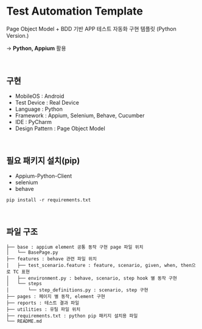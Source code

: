 # Test Automation Template
Page Object Model + BDD 기반 APP 테스트 자동화 구현 템플릿 (Python Version.)

→ **Python, Appium** 활용

&nbsp;

## 구현
- MobileOS : Android
- Test Device : Real Device
- Language : Python
- Framework : Appium, Selenium, Behave, Cucumber
- IDE : PyCharm
- Design Pattern : Page Object Model

&nbsp;

## 필요 패키지 설치(pip)
- Appium-Python-Client
- selenium
- behave


```pip install -r requirements.txt```

&nbsp;

## 파일 구조
```
├── base : appium element 공통 동작 구현 page 파일 위치
│   └── BasePage.py
├── features : behave 관련 파일 위치
│   ├── test_scenario.feature : feature, scenario, given, when, then으로 TC 표현
│   ├── environment.py : behave, scenario, step hook 별 동작 구현
│   └── steps
│       └── step_definitions.py : scenario, step 구현
├── pages : 페이지 별 동작, element 구현
├── reports : 테스트 결과 파일
├── utilities : 유틸 파일 위치
├── requirements.txt : python pip 패키지 설치용 파일
└── README.md
```

&nbsp;
